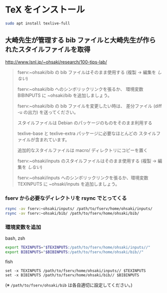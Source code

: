 # TeX をインストール

```bash
sudo apt install texlive-full
```

## 大崎先生が管理する bib ファイルと大崎先生が作られたスタイルファイルを取得

http://www.lsnl.jp/~ohsaki/research/100-tips-lab/

> fserv:~ohsaki/bib の bib ファイルはそのまま使用する (複製 → 編集を _しない_)
>
> fserv:~ohsaki/bib へのシンボリックリンクを張るか、 環境変数 BIBINPUTS に ~ohsaki/bib を追加しましょう。
>
> fserv:~ohsaki/bib の bib ファイルを変更したい時は、 差分ファイル (diff -u の出力) を送ってください。
>
> スタイルファイルは Debian のパッケージのものをそのまま利用する
>
> texlive-base と texlive-extra パッケージに必要なほとんどの スタイルファイルが含まれています。
>
> 追加的なスタイルファイルは macro/ ディレクトリにコピーを置く
>
> fserv:~ohsaki/inputs のスタイルファイルはそのまま使用する (複製 → 編集を _しない_)
>
> fserv:~ohsaki/inputs へのシンボリックリンクを張るか、環境変数 TEXINPUTS に ~ohsaki/inputs を追加しましょう。

### fserv から必要なディレクトリを rsync でとってくる

```bash
rsync -av fserv:~ohsaki/inputs/ /path/to/fserv/home/ohsaki/inputs/
rsync -av fserv:~ohsaki/bib/ /path/to/fserv/home/ohsaki/bib/
```

### 環境変数を追加

bash, zsh

```bash
export TEXINPUTS="$TEXINPUTS:/path/to/fserv/home/ohsaki/inputs//"
export BIBINPUTS="$BIBINPUTS:/path/to/fserv/home/ohsaki/bib//"
```

fish

```fish
set -x TEXINPUTS /path/to/fserv/home/ohsaki/inputs// $TEXINPUTS
set -x BIBINPUTS /path/to/fserv/home/ohsaki/bib// $BIBINPUTS
```

(※ `/path/to/fserv/ohsaki/bib` は各自適切に設定してください。)
